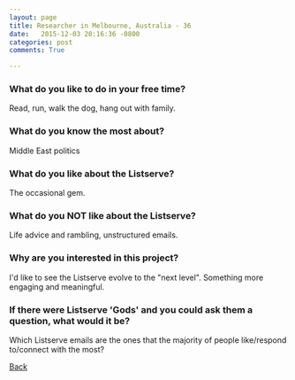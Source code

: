 ```yaml
---
layout: page
title: Researcher in Melbourne, Australia - 36
date:   2015-12-03 20:16:36 -0800
categories: post
comments: True

---
```


### What do you like to do in your free time?
<p>Read, run, walk the dog, hang out with family.</p>

### What do you know the most about?
<p>Middle East politics</p>

### What do you like about the Listserve?
<p>The occasional gem.</p>

### What do you NOT like about the Listserve?
<p>Life advice and rambling, unstructured emails.</p>

### Why are you interested in this project?
<p>I'd like to see the Listserve evolve to the "next level". Something more engaging and meaningful.</p>

### If there were Listserve 'Gods' and you could ask them a question, what would it be?
<p>Which Listserve emails are the ones that the majority of people like/respond to/connect with the most?</p>

[Back][1]

[1]: /responders/all